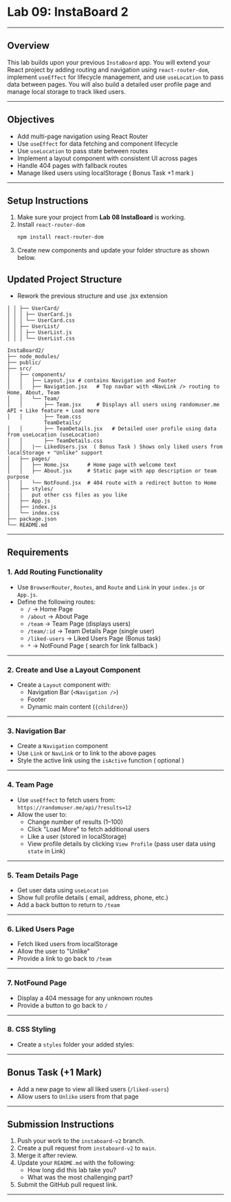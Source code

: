 # Lab 09: InstaBoard 2

---

## Overview

This lab builds upon your previous `InstaBoard` app. You will extend your React project by adding routing and navigation using `react-router-dom`, implement `useEffect` for lifecycle management, and use `useLocation` to pass data between pages. You will also build a detailed user profile page and manage local storage to track liked users.

---

## Objectives

- Add multi-page navigation using React Router
- Use `useEffect` for data fetching and component lifecycle
- Use `useLocation` to pass state between routes
- Implement a layout component with consistent UI across pages
- Handle 404 pages with fallback routes
- Manage liked users using localStorage ( Bonus Task +1 mark )

---

## Setup Instructions

1. Make sure your project from **Lab 08 InstaBoard** is working.
2. Install `react-router-dom`
   ```bash
   npm install react-router-dom
   ```
3. Create new components and update your folder structure as shown below.

## Updated Project Structure

- Rework the previous structure and use .jsx extension
```
│ │ ├── UserCard/
│ │ │ ├── UserCard.js
│ │ │ └── UserCard.css
│ │ ├── UserList/
│ │ │ ├── UserList.js
│ │ │ └── UserList.css
```
```
InstaBoard2/
├── node_modules/
├── public/
├── src/
│   ├── components/
│   │   ├── Layout.jsx # contains Navigation and Footer
│   │   ├── Navigation.jsx   # Top navbar with <NavLink /> routing to Home, About, Team
│   │   └── Team/
│   │       ├── Team.jsx     # Displays all users using randomuser.me API + Like feature + Load more
│   │       ├── Team.css
            TeamDetails/
│   │       ├── TeamDetails.jsx   # Detailed user profile using data from useLocation (useLocation)
│   │       ├── TeamDetails.css
│   │   |── LikedUsers.jsx  ( Bonus Task ) Shows only liked users from localStorage + "Unlike" support
│   ├── pages/
│   │   ├── Home.jsx      # Home page with welcome text
│   │   ├── About.jsx     # Static page with app description or team purpose
│   │   └── NotFound.jsx  # 404 route with a redirect button to Home
│   ├── styles/
|   |   put other css files as you like
│   ├── App.js
│   ├── index.js
│   └── index.css
├── package.json
└── README.md
```

---

## Requirements

### 1. Add Routing Functionality

- Use `BrowserRouter`, `Routes`, and `Route` and `Link` in your `index.js` or `App.js`.
- Define the following routes:
  - `/` → Home Page
  - `/about` → About Page
  - `/team` → Team Page (displays users)
  - `/team/:id` → Team Details Page (single user)
  - `/liked-users` → Liked Users Page (Bonus task)
  - `*` → NotFound Page ( search for link fallback )

---

### 2. Create and Use a Layout Component

- Create a `Layout` component with:
  - Navigation Bar (`<Navigation />`)
  - Footer
  - Dynamic main content (`{children}`)

---

### 3. Navigation Bar

- Create a `Navigation` component
- Use `Link` or `NavLink` or to link to the above pages
- Style the active link using the `isActive` function ( optional )

---

### 4. Team Page

- Use `useEffect` to fetch users from:  
  `https://randomuser.me/api/?results=12`
- Allow the user to:
  - Change number of results (1–100)
  - Click "Load More" to fetch additional users
  - Like a user (stored in localStorage)
  - View profile details by clicking `View Profile` (pass user data using `state` in Link)

---

### 5. Team Details Page

- Get user data using `useLocation`
- Show full profile details ( email, address, phone, etc.)
- Add a back button to return to `/team`

---

### 6. Liked Users Page

- Fetch liked users from localStorage
- Allow the user to "Unlike"
- Provide a link to go back to `/team`

---

### 7. NotFound Page

- Display a 404 message for any unknown routes
- Provide a button to go back to `/`

---

### 8. CSS Styling

- Create a `styles` folder your added styles:

---

## Bonus Task (+1 Mark)

- Add a new page to view all liked users (`/liked-users`)
- Allow users to `Unlike` users from that page

---

## Submission Instructions

1. Push your work to the `instaboard-v2` branch.
2. Create a pull request from `instaboard-v2` to `main`.
3. Merge it after review.
4. Update your `README.md` with the following:
   - How long did this lab take you?
   - What was the most challenging part?
5. Submit the GitHub pull request link.

---

